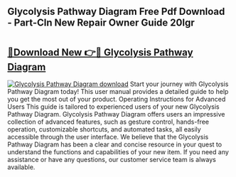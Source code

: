 ## Glycolysis Pathway Diagram Free Pdf Download - Part-Cln New Repair Owner Guide 20lgr

# <h2><a href="http://dfpf4py.blite.top/?on=Glycolysis+Pathway+Diagram">🔗Download New 👉🔴 Glycolysis Pathway Diagram</a></h2>

[![Glycolysis Pathway Diagram download](https://i.imgur.com/lujVjoI.png)](http://dfpf4py.blite.top/?on=Glycolysis+Pathway+Diagram)
Start your journey with Glycolysis Pathway Diagram today! This user manual provides a detailed guide to help you get the most out of your product. Operating Instructions for Advanced Users This guide is tailored to experienced users of your new Glycolysis Pathway Diagram. Glycolysis Pathway Diagram offers users an impressive collection of advanced features, such as gesture control, hands-free operation, customizable shortcuts, and automated tasks, all easily accessible through the user interface. We believe that the Glycolysis Pathway Diagram has been a clear and concise resource in your quest to understand the functions and capabilities of your new item. If you need any assistance or have any questions, our customer service team is always available.
